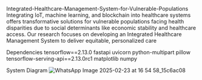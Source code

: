Integrated-Healthcare-Management-System-for-Vulnerable-Populations
Integrating IoT, machine learning, and blockchain into healthcare systems offers transformative solutions for vulnerable populations facing health disparities due to social determinants like economic stability and healthcare access. Our research focuses on developing an Integrated Healthcare Management System to deliver equitable, personalized care

Dependencies
tensorflow==2.13.0 fastapi uvicorn python-multipart pillow tensorflow-serving-api==2.13.0rc1 matplotlib numpy

System Diagram
![WhatsApp Image 2025-02-23 at 16 54 58_15c6ac08](https://github.com/user-attachments/assets/b05ccf58-1023-4f49-9fd2-f1b3dc140b5c)
